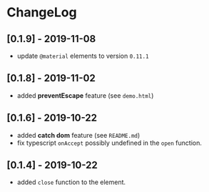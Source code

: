 # ChangeLog

## [0.1.9] - 2019-11-08

- update `@material` elements to version `0.11.1`

## [0.1.8] - 2019-11-02

- added **preventEscape** feature (see `demo.html`)

## [0.1.6] - 2019-10-22

- added **catch dom** feature (see `README.md`)
- fix typescript `onAccept` possibly undefined in the `open` function.

## [0.1.4] - 2019-10-22

- added `close` function to the element.
